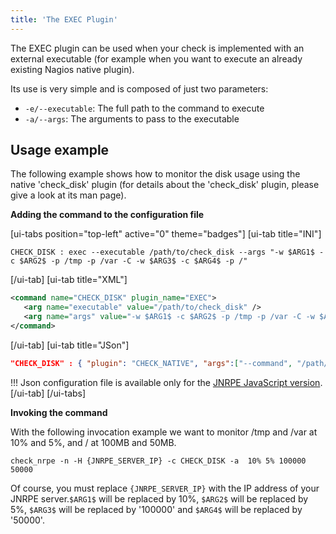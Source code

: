 ```yaml
---
title: 'The EXEC Plugin'
---
```


The EXEC plugin can be used when your check is implemented with an external executable (for example when you want to execute an already existing Nagios native plugin).

Its use is very simple and is composed of just two parameters:

* `-e/--executable`: The full path to the command to execute 
* `-a/--args`: The arguments to pass to the executable

## Usage example
The following example shows how to monitor the disk usage using the native 'check_disk' plugin (for details about the 'check_disk' plugin, please give a look at its man page).

**Adding the command to the configuration file**

[ui-tabs position="top-left" active="0" theme="badges"]
[ui-tab title="INI"]
```
CHECK_DISK : exec --executable /path/to/check_disk --args "-w $ARG1$ -c $ARG2$ -p /tmp -p /var -C -w $ARG3$ -c $ARG4$ -p /"
```
[/ui-tab]
[ui-tab title="XML"]
```xml
<command name="CHECK_DISK" plugin_name="EXEC">
   <arg name="executable" value="/path/to/check_disk" />  
   <arg name="args" value="-w $ARG1$ -c $ARG2$ -p /tmp -p /var -C -w $ARG3$ -c $ARG4$ -p /" /> 
</command>
```
[/ui-tab]
[ui-tab title="JSon"]
```json
"CHECK_DISK" : { "plugin": "CHECK_NATIVE", "args":["--command", "/path/to/check_disk", "--args", "-w $ARG1$ -c $ARG2$ -p /tmp -p /var -C -w $ARG3$ -c $ARG4$ -p /"] }
```
!!! Json configuration file is available only for the [JNRPE JavaScript version](https://www.npmjs.com/package/jnrpe).
[/ui-tab]
[/ui-tabs]

**Invoking the command**

With the following invocation example we want to monitor /tmp and /var at 10% and 5%, and / at 100MB and 50MB.

```
check_nrpe -n -H {JNRPE_SERVER_IP} -c CHECK_DISK -a  10% 5% 100000 50000
```

Of course, you must replace `{JNRPE_SERVER_IP}` with the IP address of your JNRPE server.`$ARG1$` will be replaced by 10%, `$ARG2$` will be replaced by 5%, `$ARG3$` will be replaced by '100000' and `$ARG4$` will be replaced by '50000'.  